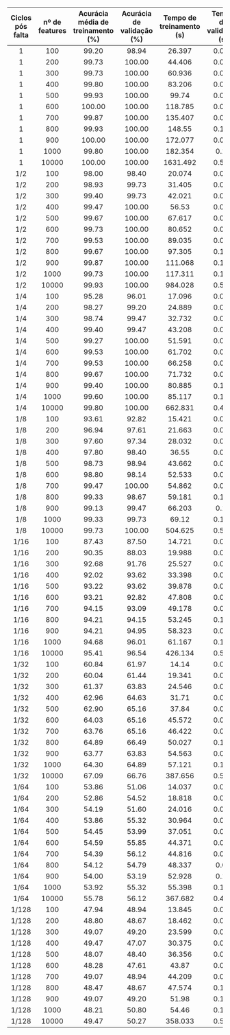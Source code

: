 |Ciclos pós falta| nº de features | Acurácia média de treinamento (%) | Acurácia de validação (%) | Tempo de treinamento (s) | Tempo de validação (s) |
|:---:|:---:|:---:|:---:|:---:|:---:|
|1|100|99.20|98.94|26.397|0.013|
|1|200|99.73|100.00|44.406|0.023|
|1|300|99.73|100.00|60.936|0.048|
|1|400|99.80|100.00|83.206|0.059|
|1|500|99.93|100.00|99.74|0.072|
|1|600|100.00|100.00|118.785|0.077|
|1|700|99.87|100.00|135.407|0.081|
|1|800|99.93|100.00|148.55|0.103|
|1|900|100.00|100.00|172.077|0.095|
|1|1000|99.80|100.00|182.354|0.11|
|1|10000|100.00|100.00|1631.492|0.505|
|1/2|100|98.00|98.40|20.074|0.015|
|1/2|200|98.93|99.73|31.405|0.023|
|1/2|300|99.40|99.73|42.021|0.045|
|1/2|400|99.47|100.00|56.53|0.051|
|1/2|500|99.67|100.00|67.617|0.073|
|1/2|600|99.73|100.00|80.652|0.076|
|1/2|700|99.53|100.00|89.035|0.079|
|1/2|800|99.67|100.00|97.305|0.103|
|1/2|900|99.87|100.00|111.068|0.113|
|1/2|1000|99.73|100.00|117.311|0.111|
|1/2|10000|99.93|100.00|984.028|0.503|
|1/4|100|95.28|96.01|17.096|0.014|
|1/4|200|98.27|99.20|24.889|0.023|
|1/4|300|98.74|99.47|32.732|0.047|
|1/4|400|99.40|99.47|43.208|0.043|
|1/4|500|99.27|100.00|51.591|0.072|
|1/4|600|99.53|100.00|61.702|0.076|
|1/4|700|99.53|100.00|66.258|0.083|
|1/4|800|99.67|100.00|71.732|0.099|
|1/4|900|99.40|100.00|80.885|0.113|
|1/4|1000|99.60|100.00|85.117|0.127|
|1/4|10000|99.80|100.00|662.831|0.499|
|1/8|100|93.61|92.82|15.421|0.013|
|1/8|200|96.94|97.61|21.663|0.023|
|1/8|300|97.60|97.34|28.032|0.051|
|1/8|400|97.80|98.40|36.55|0.056|
|1/8|500|98.73|98.94|43.662|0.072|
|1/8|600|98.80|98.14|52.533|0.087|
|1/8|700|99.47|100.00|54.862|0.096|
|1/8|800|99.33|98.67|59.181|0.101|
|1/8|900|99.13|99.47|66.203|0.11|
|1/8|1000|99.33|99.73|69.12|0.124|
|1/8|10000|99.73|100.00|504.625|0.502|
|1/16|100|87.43|87.50|14.721|0.013|
|1/16|200|90.35|88.03|19.988|0.022|
|1/16|300|92.68|91.76|25.527|0.045|
|1/16|400|92.02|93.62|33.398|0.042|
|1/16|500|93.22|93.62|39.878|0.072|
|1/16|600|93.21|92.82|47.808|0.083|
|1/16|700|94.15|93.09|49.178|0.079|
|1/16|800|94.21|94.15|53.245|0.102|
|1/16|900|94.21|94.95|58.323|0.093|
|1/16|1000|94.68|96.01|61.167|0.111|
|1/16|10000|95.41|96.54|426.134|0.504|
|1/32|100|60.84|61.97|14.14|0.012|
|1/32|200|60.04|61.44|19.341|0.023|
|1/32|300|61.37|63.83|24.546|0.044|
|1/32|400|62.96|64.63|31.71|0.044|
|1/32|500|62.90|65.16|37.84|0.068|
|1/32|600|64.03|65.16|45.572|0.084|
|1/32|700|63.76|65.16|46.422|0.094|
|1/32|800|64.89|66.49|50.027|0.105|
|1/32|900|63.77|63.83|54.563|0.094|
|1/32|1000|64.30|64.89|57.121|0.109|
|1/32|10000|67.09|66.76|387.656|0.502|
|1/64|100|53.86|51.06|14.037|0.013|
|1/64|200|52.86|54.52|18.818|0.022|
|1/64|300|54.19|51.60|24.016|0.066|
|1/64|400|53.86|55.32|30.964|0.059|
|1/64|500|54.45|53.99|37.051|0.052|
|1/64|600|54.59|55.85|44.371|0.071|
|1/64|700|54.39|56.12|44.816|0.092|
|1/64|800|54.12|54.79|48.337|0.09|
|1/64|900|54.00|53.19|52.928|0.11|
|1/64|1000|53.92|55.32|55.398|0.121|
|1/64|10000|55.78|56.12|367.682|0.499|
|1/128|100|47.94|48.94|13.845|0.014|
|1/128|200|48.80|48.67|18.462|0.023|
|1/128|300|49.07|49.20|23.599|0.054|
|1/128|400|49.47|47.07|30.375|0.059|
|1/128|500|48.07|48.40|36.356|0.074|
|1/128|600|48.28|47.61|43.87|0.085|
|1/128|700|49.07|48.94|44.209|0.094|
|1/128|800|48.47|48.67|47.574|0.104|
|1/128|900|49.07|49.20|51.98|0.108|
|1/128|1000|48.21|50.80|54.46|0.103|
|1/128|10000|49.47|50.27|358.033|0.506|